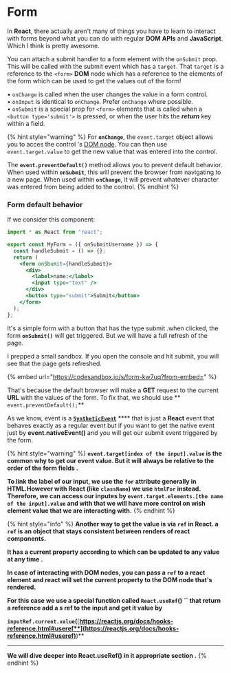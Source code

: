 # Form

In **React**, there actually aren't many of things you have to learn to interact with forms beyond what you can do with regular **DOM** **APIs** and **JavaScript**. Which I think is pretty awesome.

You can attach a submit handler to a form element with the `onSubmit` prop. This will be called with the submit event which has a `target`. That `target` is a reference to the `<form>` **DOM** node which has a reference to the elements of the form which can be used to get the values out of the form!

• `onChange` is called when the user changes the value in a form control.\
• `onInput` is identical to `onChange`. Prefer `onChange` where possible.\
• `onSubmit` is a special prop for `<form>` elements that is called when a `<button type='submit'>` is pressed, or when the user hits the _**return**_ key within a field.

{% hint style="warning" %}
For **`onChange`**, the `event.target` object allows you to acces the control 's [DOM node](https://developer.mozilla.org/en/docs/Web/API/Node). You can then use `event.target.value` to get the new value that was entered into the control.

The **`event.preventDefault()`** method allows you to prevent default behavior. When used within **`onSubmit`**, this will prevent the browser from navigating to a new page. When used within **`onChange`**, it will prevent whatever character was entered from being added to the control.
{% endhint %}

### Form default behavior&#x20;

If we consider this component:

```jsx
import * as React from "react";

export const MyForm = ({ onSubmitUsername }) => {
  const handleSubmit = () => {};
  return (
    <form onSbumit={handleSubmit}>
      <div>
        <label>name:</label>
        <input type="text" />
      </div>
      <button type="submit">Submit</button>
    </form>
  );
};

```

It's a simple form with a button that has the type submit .when clicked, the form **`onSubmit()`** will get triggered. But we will have a full refresh of the page.

I prepped a small sandbox. If you open the console and hit submit, you will see that the page gets refreshed.

{% embed url="https://codesandbox.io/s/form-kw7uq?from-embed=" %}

That's because the default browser will make a **GET** request to the current **URL** with the values of the form. To fix that, we should  use ** `event.preventDefault();`**&#x20;

As we know, event is a [**`SyntheticEvent`**](https://reactjs.org/docs/events.html) **** that is just a **React** event that behaves exactly as a regular event but if you want to get the native event just by **event.nativeEvent()** and you will get our submit event triggered by the form.

{% hint style="warning" %}
**`event.target[index of the input].value` is the common why to get our event value. But it will always be relative to the order of the form fields .**&#x20;

**To link the label of our input, we use the `for` attribute generally in HTML.However with React (like `className`) we use `htmlFor` instead.  Therefore, we can access our inputes by `event.target.elements.[the name of the input].value` and with that we will have more control on wish element value that we are interacting with.**
{% endhint %}

{% hint style="info" %}
**Another way to get the value is via `ref` in React. a `ref` is an object that stays consistent between renders of react components.**&#x20;

**It has a current property according to which can be updated to any value at any time .**

**In case of interacting with DOM nodes, you can pass a `ref` to a react element and react will set the current property to the DOM node that's rendered.**

**For this case we use a special function called `React.useRef`() `` that return a reference add a s ref to the input and get it value by**

**`inputRef.current.value`(**[**https://reactjs.org/docs/hooks-reference.html#useref**](https://reactjs.org/docs/hooks-reference.html#useref)**)**

****

**We will dive deeper into React.useRef() in it appropriate section .**
{% endhint %}

